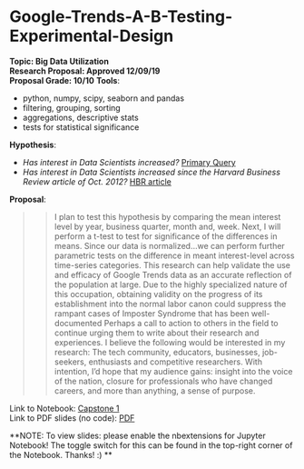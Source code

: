 # Google-Trends-A-B-Testing-Experimental-Design
**Topic: Big Data Utilization<br>Research Proposal: Approved 12/09/19<br>Proposal Grade: 10/10**
**Tools**:
 - python, numpy, scipy, seaborn and pandas
 - filtering, grouping, sorting
 - aggregations, descriptive stats
 - tests for statistical significance

**Hypothesis**:
- <i>Has interest in Data Scientists increased?</i>
[Primary Query](https://trends.google.com/trends/explore?date=2012-01-01%202019-12-01&geo=US&q=data%20scientist)
- <i>Has interest in Data Scientists increased since the Harvard Business Review article of Oct. 2012?</i>
[HBR article](https://hbr.org/2012/10/data-scientist-the-sexiest-job-of-the-21st-century)

**Proposal**: 
>>I plan to test this hypothesis by comparing the mean interest level by year, business quarter, month and, week. Next, I will perform a t-test to test for significance of the differences in means. Since our data is normalized…we can perform further parametric tests on the difference in meant interest-level across time-series categories.
>>This research can help validate the use and efficacy of Google Trends data as an accurate reflection of the population at large.  Due to the highly specialized nature of this occupation, obtaining validity on the progress of its establishment into the normal labor canon could suppress the rampant cases of Imposter Syndrome that has been well-documented  Perhaps a call to action to others in the field to continue urging them to write about their research and experiences. 
>>I believe the following would be interested in my research: The tech community, educators, businesses, job-seekers, enthusiasts and competitive researchers. With intention, I’d hope that my audience gains: insight into the voice of the nation, closure for professionals who have changed careers, and more than anything, a sense of purpose.

Link to Notebook: [Capstone 1](https://github.com/andheartsjaz/capstone_1/blob/master/capstone_presentation.ipynb)<br>Link to PDF slides (no code): [PDF](https://github.com/andheartsjaz/capstone_1/blob/master/capstone_presentation_pdf.pdf)

**NOTE: To view slides: please enable the nbextensions for Jupyter Notebook! The toggle switch for this can be found in the top-right corner of the Notebook. Thanks! :) **


